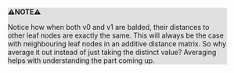 <div style="margin:2em; background-color: #e0e0e0;">

<strong>⚠️NOTE️️️⚠️</strong>

Notice how when both v0 and v1 are balded, their distances to other leaf nodes are exactly the same. This will always be the case with neighbouring leaf nodes in an additive distance matrix. So why average it out instead of just taking the distinct value? Averaging helps with understanding the part coming up.
</div>

